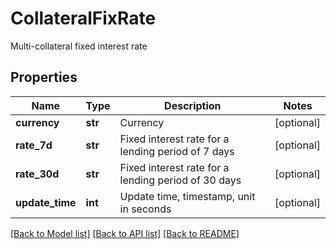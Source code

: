 # CollateralFixRate

Multi-collateral fixed interest rate
## Properties
Name | Type | Description | Notes
------------ | ------------- | ------------- | -------------
**currency** | **str** | Currency | [optional] 
**rate_7d** | **str** | Fixed interest rate for a lending period of 7 days | [optional] 
**rate_30d** | **str** | Fixed interest rate for a lending period of 30 days | [optional] 
**update_time** | **int** | Update time, timestamp, unit in seconds | [optional] 

[[Back to Model list]](../README.md#documentation-for-models) [[Back to API list]](../README.md#documentation-for-api-endpoints) [[Back to README]](../README.md)


